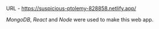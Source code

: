 URL - https://suspicious-ptolemy-828858.netlify.app/

_MongoDB_, _React_ and _Node_ were used to make this web app.
